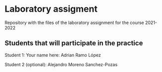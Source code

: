 # Laboratory assigment

Repository with the files of the laboratory assignment for the course 2021-2022

## Students that will participate in the practice

Student 1: Your name here: Adrian Ramo López

Student 2 (optional): Alejandro Moreno Sanchez-Pozas
